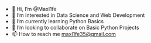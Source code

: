 - 👋 Hi, I’m @Maxl1fe
- 👀 I’m interested in Data Science and Web Development
- 🌱 I’m currently learning Python Basics
- 💞️ I’m looking to collaborate on Basic Python Projects
- 📫 How to reach me maxl1fe35@gmail.com

<!---
Maxl1fe/Maxl1fe is a ✨ special ✨ repository because its `README.md` (this file) appears on your GitHub profile.
You can click the Preview link to take a look at your changes.
--->
